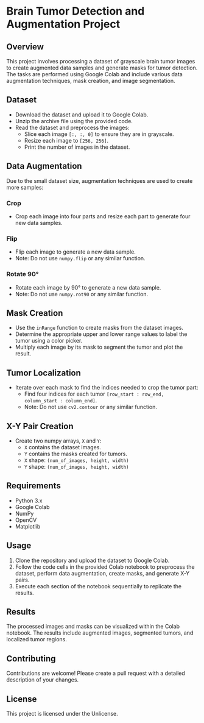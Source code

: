 # Brain Tumor Detection and Augmentation Project

## Overview

This project involves processing a dataset of grayscale brain tumor images to create augmented data samples and generate masks for tumor detection. The tasks are performed using Google Colab and include various data augmentation techniques, mask creation, and image segmentation.

## Dataset
- Download the dataset and upload it to Google Colab.
- Unzip the archive file using the provided code.
- Read the dataset and preprocess the images:
  - Slice each image `[:, :, 0]` to ensure they are in grayscale.
  - Resize each image to `[256, 256]`.
  - Print the number of images in the dataset.

## Data Augmentation
Due to the small dataset size, augmentation techniques are used to create more samples:

### Crop
- Crop each image into four parts and resize each part to generate four new data samples.

### Flip
- Flip each image to generate a new data sample.
- Note: Do not use `numpy.flip` or any similar function.

### Rotate 90°
- Rotate each image by 90° to generate a new data sample.
- Note: Do not use `numpy.rot90` or any similar function.

## Mask Creation
- Use the `inRange` function to create masks from the dataset images.
- Determine the appropriate upper and lower range values to label the tumor using a color picker.
- Multiply each image by its mask to segment the tumor and plot the result.

## Tumor Localization
- Iterate over each mask to find the indices needed to crop the tumor part:
  - Find four indices for each tumor `[row_start : row_end, column_start : column_end]`.
  - Note: Do not use `cv2.contour` or any similar function.

## X-Y Pair Creation
- Create two numpy arrays, `X` and `Y`:
  - `X` contains the dataset images.
  - `Y` contains the masks created for tumors.
  - `X` shape: `(num_of_images, height, width)`
  - `Y` shape: `(num_of_images, height, width)`

## Requirements
- Python 3.x
- Google Colab
- NumPy
- OpenCV
- Matplotlib

## Usage
1. Clone the repository and upload the dataset to Google Colab.
2. Follow the code cells in the provided Colab notebook to preprocess the dataset, perform data augmentation, create masks, and generate X-Y pairs.
3. Execute each section of the notebook sequentially to replicate the results.

## Results
The processed images and masks can be visualized within the Colab notebook. The results include augmented images, segmented tumors, and localized tumor regions.

## Contributing
Contributions are welcome! Please create a pull request with a detailed description of your changes.

## License
This project is licensed under the Unlicense.
